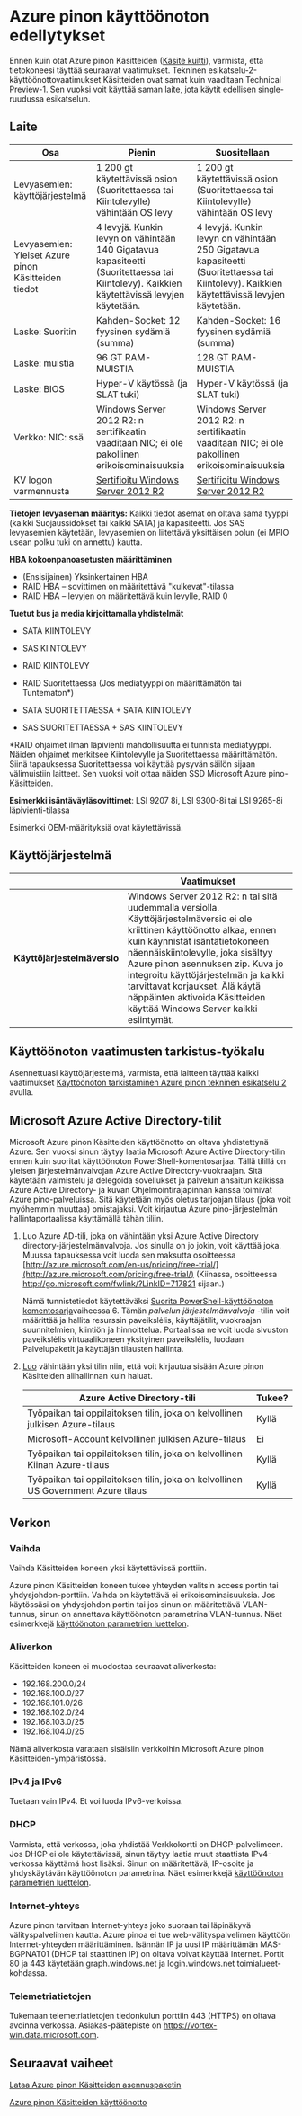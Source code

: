 <properties
    pageTitle="Ennen kuin otat Azure pinon Käsitteiden | Microsoft Azure"
    description="Näytä ympäristön ja laitteiston vaatimukset Azure pinon Käsitteiden (palvelun järjestelmänvalvoja)."
    services="azure-stack"
    documentationCenter=""
    authors="ErikjeMS"
    manager="byronr"
    editor=""/>

<tags
    ms.service="azure-stack"
    ms.workload="na"
    ms.tgt_pltfrm="na"
    ms.devlang="na"
    ms.topic="get-started-article"
    ms.date="10/12/2016"
    ms.author="erikje"/>

# <a name="azure-stack-deployment-prerequisites"></a>Azure pinon käyttöönoton edellytykset

Ennen kuin otat Azure pinon Käsitteiden ([Käsite kuitti](azure-stack-poc.md)), varmista, että tietokoneesi täyttää seuraavat vaatimukset.
Tekninen esikatselu-2-käyttöönottovaatimukset Käsitteiden ovat samat kuin vaaditaan Technical Preview-1. Sen vuoksi voit käyttää saman laite, jota käytit edellisen single-ruudussa esikatselun.

## <a name="hardware"></a>Laite

| Osa | Pienin  | Suositellaan |
|---|---|---|
| Levyasemien: käyttöjärjestelmä | 1 200 gt käytettävissä osion (Suoritettaessa tai Kiintolevylle) vähintään OS levy | 1 200 gt käytettävissä osion (Suoritettaessa tai Kiintolevylle) vähintään OS levy |
| Levyasemien: Yleiset Azure pinon Käsitteiden tiedot | 4 levyjä. Kunkin levyn on vähintään 140 Gigatavua kapasiteetti (Suoritettaessa tai Kiintolevy). Kaikkien käytettävissä levyjen käytetään. | 4 levyjä. Kunkin levyn on vähintään 250 Gigatavua kapasiteetti (Suoritettaessa tai Kiintolevy). Kaikkien käytettävissä levyjen käytetään.|
| Laske: Suoritin | Kahden-Socket: 12 fyysinen sydämiä (summa)  | Kahden-Socket: 16 fyysinen sydämiä (summa) |
| Laske: muistia | 96 GT RAM-MUISTIA  | 128 GT RAM-MUISTIA |
| Laske: BIOS | Hyper-V käytössä (ja SLAT tuki)  | Hyper-V käytössä (ja SLAT tuki) |
| Verkko: NIC: ssä | Windows Server 2012 R2: n sertifikaatin vaaditaan NIC; ei ole pakollinen erikoisominaisuuksia | Windows Server 2012 R2: n sertifikaatin vaaditaan NIC; ei ole pakollinen erikoisominaisuuksia |
| KV logon varmennusta | [Sertifioitu Windows Server 2012 R2](http://windowsservercatalog.com/results.aspx?&chtext=&cstext=&csttext=&chbtext=&bCatID=1333&cpID=0&avc=79&ava=0&avq=0&OR=1&PGS=25&ready=0) |[Sertifioitu Windows Server 2012 R2](http://windowsservercatalog.com/results.aspx?&chtext=&cstext=&csttext=&chbtext=&bCatID=1333&cpID=0&avc=79&ava=0&avq=0&OR=1&PGS=25&ready=0)|

**Tietojen levyaseman määritys:** Kaikki tiedot asemat on oltava sama tyyppi (kaikki Suojaussidokset tai kaikki SATA) ja kapasiteetti. Jos SAS levyasemien käytetään, levyasemien on liitettävä yksittäisen polun (ei MPIO usean polku tuki on annettu) kautta.

**HBA kokoonpanoasetusten määrittäminen**
 
- (Ensisijainen) Yksinkertainen HBA
- RAID HBA – sovittimen on määritettävä "kulkevat"-tilassa
- RAID HBA – levyjen on määritettävä kuin levylle, RAID 0

**Tuetut bus ja media kirjoittamalla yhdistelmät**

-   SATA KIINTOLEVY

-   SAS KIINTOLEVY

-   RAID KIINTOLEVY

-   RAID Suoritettaessa (Jos mediatyyppi on määrittämätön tai Tuntematon\*)

-   SATA SUORITETTAESSA + SATA KIINTOLEVY

-   SAS SUORITETTAESSA + SAS KIINTOLEVY

\*RAID ohjaimet ilman läpivienti mahdollisuutta ei tunnista mediatyyppi. Näiden ohjaimet merkitsee Kiintolevylle ja Suoritettaessa määrittämätön. Siinä tapauksessa Suoritettaessa voi käyttää pysyvän säilön sijaan välimuistiin laitteet. Sen vuoksi voit ottaa näiden SSD Microsoft Azure pino-Käsitteiden.

**Esimerkki isäntäväyläsovittimet**: LSI 9207 8i, LSI 9300-8i tai LSI 9265-8i läpivienti-tilassa

Esimerkki OEM-määrityksiä ovat käytettävissä.

## <a name="operating-system"></a>Käyttöjärjestelmä

| | **Vaatimukset**  |
|---|---|
| **Käyttöjärjestelmäversio** | Windows Server 2012 R2: n tai sitä uudemmalla versiolla. Käyttöjärjestelmäversio ei ole kriittinen käyttöönotto alkaa, ennen kuin käynnistät isäntätietokoneen näennäiskiintolevylle, joka sisältyy Azure pinon asennuksen zip. Kuva jo integroitu käyttöjärjestelmän ja kaikki tarvittavat korjaukset. Älä käytä näppäinten aktivoida Käsitteiden käyttää Windows Server kaikki esiintymät.|

## <a name="deployment-requirements-check-tool"></a>Käyttöönoton vaatimusten tarkistus-työkalu

Asennettuasi käyttöjärjestelmä, varmista, että laitteen täyttää kaikki vaatimukset [Käyttöönoton tarkistaminen Azure pinon tekninen esikatselu 2](https://gallery.technet.microsoft.com/Deployment-Checker-for-50e0f51b) avulla.



## <a name="microsoft-azure-active-directory-accounts"></a>Microsoft Azure Active Directory-tilit

Microsoft Azure pinon Käsitteiden käyttöönotto on oltava yhdistettynä Azure. Sen vuoksi sinun täytyy laatia Microsoft Azure Active Directory-tilin ennen kuin suoritat käyttöönoton PowerShell-komentosarjaa. Tällä tilillä on yleisen järjestelmänvalvojan Azure Active Directory-vuokraajan. Sitä käytetään valmistelu ja delegoida sovellukset ja palvelun ansaitun kaikissa Azure Active Directory- ja kuvan Ohjelmointirajapinnan kanssa toimivat Azure pino-palveluissa. Sitä käytetään myös oletus tarjoajan tilaus (joka voit myöhemmin muuttaa) omistajaksi. Voit kirjautua Azure pino-järjestelmän hallintaportaalissa käyttämällä tähän tiliin.

1. Luo Azure AD-tili, joka on vähintään yksi Azure Active Directory directory-järjestelmänvalvoja. Jos sinulla on jo jokin, voit käyttää joka. Muussa tapauksessa voit luoda sen maksutta osoitteessa [http://azure.microsoft.com/en-us/pricing/free-trial/](http://azure.microsoft.com/pricing/free-trial/) (Kiinassa, osoitteessa <http://go.microsoft.com/fwlink/?LinkID=717821> sijaan.)

    Nämä tunnistetiedot käytettäväksi [Suorita PowerShell-käyttöönoton komentosarja](azure-stack-run-powershell-script.md#run-the-powershell-deployment-script)vaiheessa 6. Tämän *palvelun järjestelmänvalvoja* -tilin voit määrittää ja hallita resurssin paveikslėlis, käyttäjätilit, vuokraajan suunnitelmien, kiintiön ja hinnoittelua. Portaalissa ne voit luoda sivuston paveikslėlis virtuaalikoneen yksityinen paveikslėlis, luodaan Palvelupaketit ja käyttäjän tilausten hallinta.

2. [Luo](azure-stack-add-new-user-aad.md) vähintään yksi tilin niin, että voit kirjautua sisään Azure pinon Käsitteiden alihallinnan kuin haluat.

  	| **Azure Active Directory-tili**  | **Tukee?** |
  	|---|---| 
  	| Työpaikan tai oppilaitoksen tilin, joka on kelvollinen julkisen Azure-tilaus  | Kyllä |
  	| Microsoft-Account kelvollinen julkisen Azure-tilaus  | Ei |
  	| Työpaikan tai oppilaitoksen tilin, joka on kelvollinen Kiinan Azure-tilaus  | Kyllä |
  	| Työpaikan tai oppilaitoksen tilin, joka on kelvollinen US Government Azure tilaus  | Kyllä |


## <a name="network"></a>Verkon

### <a name="switch"></a>Vaihda

Vaihda Käsitteiden koneen yksi käytettävissä porttiin.  

Azure pinon Käsitteiden koneen tukee yhteyden valitsin access portin tai yhdysjohdon-porttiin. Vaihda on käytettävä ei erikoisominaisuuksia. Jos käytössäsi on yhdysjohdon portin tai jos sinun on määritettävä VLAN-tunnus, sinun on annettava käyttöönoton parametrina VLAN-tunnus. Näet esimerkkejä [käyttöönoton parametrien luettelon](azure-stack-run-powershell-script.md).

### <a name="subnet"></a>Aliverkon

Käsitteiden koneen ei muodostaa seuraavat aliverkosta:
- 192.168.200.0/24
- 192.168.100.0/27
- 192.168.101.0/26
- 192.168.102.0/24
- 192.168.103.0/25
- 192.168.104.0/25

Nämä aliverkosta varataan sisäisiin verkkoihin Microsoft Azure pinon Käsitteiden-ympäristössä.

### <a name="ipv4ipv6"></a>IPv4 ja IPv6

Tuetaan vain IPv4. Et voi luoda IPv6-verkoissa.

### <a name="dhcp"></a>DHCP

Varmista, että verkossa, joka yhdistää Verkkokortti on DHCP-palvelimeen. Jos DHCP ei ole käytettävissä, sinun täytyy laatia muut staattista IPv4-verkossa käyttämä host lisäksi. Sinun on määritettävä, IP-osoite ja yhdyskäytävän käyttöönoton parametrina. Näet esimerkkejä [käyttöönoton parametrien luettelon](azure-stack-run-powershell-script.md).

### <a name="internet-access"></a>Internet-yhteys

Azure pinon tarvitaan Internet-yhteys joko suoraan tai läpinäkyvä välityspalvelimen kautta. Azure pinoa ei tue web-välityspalvelimen käyttöön Internet-yhteyden määrittäminen. Isännän IP ja uusi IP määrittämän MAS-BGPNAT01 (DHCP tai staattinen IP) on oltava voivat käyttää Internet. Portit 80 ja 443 käytetään graph.windows.net ja login.windows.net toimialueet-kohdassa.

### <a name="telemetry"></a>Telemetriatietojen

Tukemaan telemetriatietojen tiedonkulun porttiin 443 (HTTPS) on oltava avoinna verkossa. Asiakas-päätepiste on https://vortex-win.data.microsoft.com.


## <a name="next-steps"></a>Seuraavat vaiheet

[Lataa Azure pinon Käsitteiden asennuspaketin](https://azure.microsoft.com/overview/azure-stack/try/?v=try)

[Azure pinon Käsitteiden käyttöönotto](azure-stack-run-powershell-script.md)
